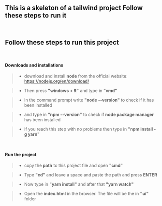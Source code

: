 ## This is a skeleton of a tailwind project Follow these steps to run it
<br/>

## Follow these steps to run this project
<br/>

#### Downloads and installations
> - download and install **node** from the official website:
https://nodejs.org/en/download/

> - Then press **"windows + R"** and type in **"cmd"**

> - In the command prompt write **"node --version"** 
to check if it has been installed

> - and type in **"npm --version"** to check if **node package manager** has been installed

> - If you reach this step with no problems then type in **"npm install -g yarn"**

<br/>

#### Run the project
> - copy the **path** to this project file and open **"cmd"**

> - Type **"cd"** and leave a space and paste the path and press **ENTER**

> - Now type in **"yarn install"** and after that **"yarn watch"**

> - Open the **index.html** in the browser. The file will be the in **"ui"** folder
